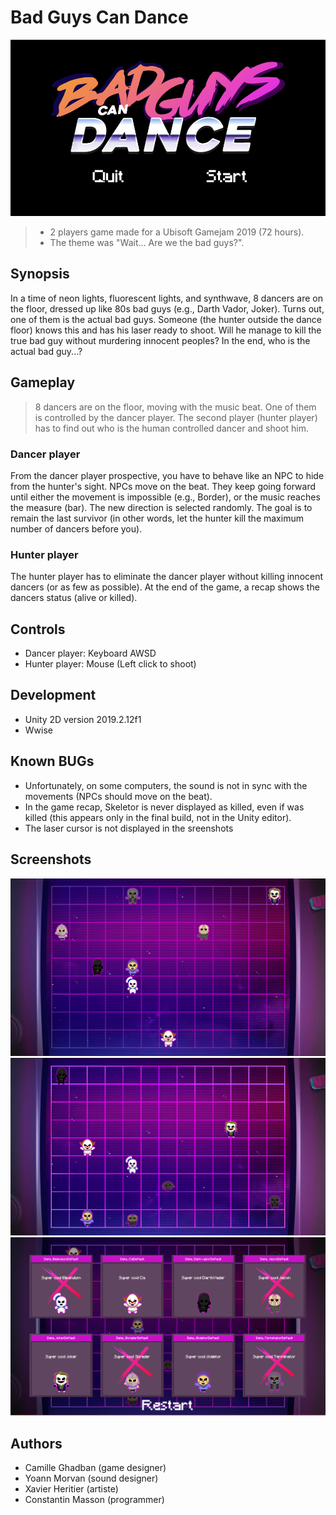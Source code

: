 # Bad Guys Can Dance

![screenshot](Screenshots/2019_12_20_Screenshots_00.png)

> - 2 players game made for a Ubisoft Gamejam 2019 (72 hours).
> - The theme was "Wait... Are we the bad guys?".

## Synopsis

In a time of neon lights, fluorescent lights, and synthwave, 8 dancers are on the floor, dressed up like 80s bad guys (e.g., Darth Vador, Joker). Turns out, one of them is the actual bad guys. Someone (the hunter outside the dance floor) knows this and has his laser ready to shoot. Will he manage to kill the true bad guy without murdering innocent peoples? In the end, who is the actual bad guy...?

## Gameplay

> 8 dancers are on the floor, moving with the music beat. One of them is controlled by the dancer player. The second player (hunter player) has to find out who is the human controlled dancer and shoot him.

### Dancer player

From the dancer player prospective, you have to behave like an NPC to hide from the hunter's sight. NPCs move on the beat. They keep going forward until either the movement is impossible (e.g., Border), or the music reaches the measure (bar). The new direction is selected randomly. The goal is to remain the last survivor (in other words, let the hunter kill the maximum number of dancers before you).

### Hunter player

The hunter player has to eliminate the dancer player without killing innocent dancers (or as few as possible). At the end of the game, a recap shows the dancers status (alive or killed).

## Controls

- Dancer player: Keyboard AWSD
- Hunter player: Mouse (Left click to shoot)

## Development

- Unity 2D version 2019.2.12f1
- Wwise

## Known BUGs

- Unfortunately, on some computers, the sound is not in sync with the movements (NPCs should move on the beat).
- In the game recap, Skeletor is never displayed as killed, even if was killed (this appears only in the final build, not in the Unity editor).
- The laser cursor is not displayed in the sreenshots

## Screenshots

![screenshot](Screenshots/2019_12_20_Screenshots_01.png)
![screenshot](Screenshots/2019_12_20_Screenshots_02.png)
![screenshot](Screenshots/2019_12_20_Screenshots_03.png)

## Authors

- Camille Ghadban (game designer)
- Yoann Morvan (sound designer)
- Xavier Heritier (artiste)
- Constantin Masson (programmer)
